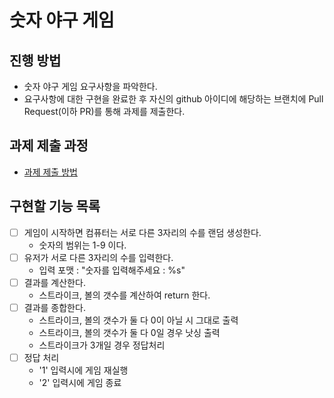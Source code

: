# 숫자 야구 게임
## 진행 방법
* 숫자 야구 게임 요구사항을 파악한다.
* 요구사항에 대한 구현을 완료한 후 자신의 github 아이디에 해당하는 브랜치에 Pull Request(이하 PR)를 통해 과제를 제출한다.

## 과제 제출 과정
* [과제 제출 방법](https://github.com/next-step/nextstep-docs/tree/master/ent-precourse)

## 구현할 기능 목록

- [ ] 게임이 시작하면 컴퓨터는 서로 다른 3자리의 수를 랜덤 생성한다.
  - 숫자의 범위는 1-9 이다.
- [ ] 유저가 서로 다른 3자리의 수를 입력한다.
  - 입력 포맷 : "숫자를 입력해주세요 : %s"
- [ ] 결과를 계산한다.
  - 스트라이크, 볼의 갯수를 계산하여 return 한다.
- [ ] 결과를 종합한다.
  - 스트라이크, 볼의 갯수가 둘 다 0이 아닐 시 그대로 출력
  - 스트라이크, 볼의 갯수가 둘 다 0일 경우 낫싱 출력
  - 스트라이크가 3개일 경우 정답처리
- [ ] 정답 처리
  - '1' 입력시에 게임 재실행
  - '2' 입력시에 게임 종료